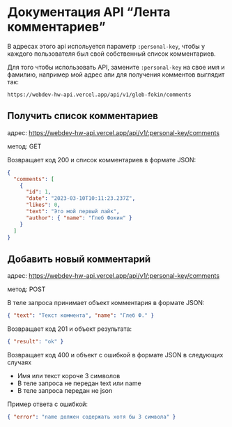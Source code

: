 # Документация API “Лента комментариев”

В адресах этого api испольуется параметр `:personal-key`, чтобы у каждого пользователя был свой собственный список комментариев.

Для того чтобы использовать API, замените `:personal-key` на свое имя и фамилию, например мой адрес апи для получения комментов выглядит так:

```
https://webdev-hw-api.vercel.app/api/v1/gleb-fokin/comments
```

## Получить список комментариев

адрес: https://webdev-hw-api.vercel.app/api/v1/:personal-key/comments

метод: GET

Возвращает код 200 и список комментариев в формате JSON:

```json
{
  "comments": [
    {
      "id": 1,
      "date": "2023-03-10T10:11:23.237Z",
      "likes": 0,
      "text": "Это мой первый лайк",
      "author": { "name": "Глеб Фокин" }
    }
  ]
}
```

## Добавить новый комментарий

адрес: https://webdev-hw-api.vercel.app/api/v1/:personal-key/comments

метод: POST

В теле запроса принимает объект комментария в формате JSON:

```json
{ "text": "Текст коммента", "name": "Глеб Ф." }
```

Возвращает код 201 и объект результата:

```json
{ "result": "ok" }
```

Возвращает код 400 и объект с ошибкой в формате JSON в следующих случаях

- Имя или текст короче 3 символов
- В теле запроса не передан text или name
- В теле запроса передан не json

Пример ответа с ошибкой:

```json
{ "error": "name должен содержать хотя бы 3 символа" }
```
